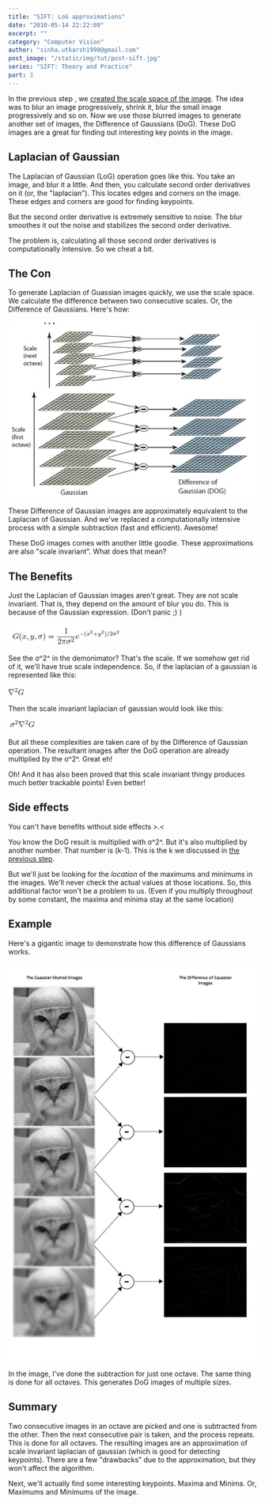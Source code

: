 ```yaml
---
title: "SIFT: LoG approximations"
date: "2010-05-14 22:22:09"
excerpt: ""
category: "Computer Vision"
author: "sinha.utkarsh1990@gmail.com"
post_image: "/static/img/tut/post-sift.jpg"
series: "SIFT: Theory and Practice"
part: 3
---
```


In the previous step , we [created the scale space of the image](/tutorials/sift-scale-invariant-feature-transform-scale-space/). The idea was to blur an image progressively, shrink it, blur the small image progressively and so on. Now we use those blurred images to generate another set of images, the Difference of Gaussians (DoG). These DoG images are a great for finding out interesting key points in the image.

## Laplacian of Gaussian

The Laplacian of Gaussian (LoG) operation goes like this. You take an image, and blur it a little. And then, you calculate second order derivatives on it (or, the "laplacian"). This locates edges and corners on the image. These edges and corners are good for finding keypoints.

But the second order derivative is extremely sensitive to noise. The blur smoothes it out the noise and stabilizes the second order derivative.

The problem is, calculating all those second order derivatives is computationally intensive. So we cheat a bit. 

## The Con

To generate Laplacian of Guassian images quickly, we use the scale space. We calculate the difference between two consecutive scales. Or, the Difference of Gaussians. Here's how:

![](/static/img/tut/sift-dog-idea.jpg)

These Difference of Gaussian images are approximately equivalent to the Laplacian of Gaussian. And we've replaced a computationally intensive process with a simple subtraction (fast and efficient). Awesome!

These DoG images comes with another little goodie. These approximations are also "scale invariant". What does that mean? 

## The Benefits

Just the Laplacian of Gaussian images aren't great. They are not scale invariant. That is, they depend on the amount of blur you do. This is because of the Gaussian expression. (Don't panic ;) )

![](/static/img/tut/sift-gaussian-operator.jpg)

See the σ^2^ in the demonimator? That's the scale. If we somehow get rid of it, we'll have true scale independence. So, if the laplacian of a gaussian is represented like this:

![](/static/img/tut/laplacianofgaussian.jpg)

Then the scale invariant laplacian of gaussian would look like this:

![](/static/img/tut/scale-invariant-log.jpg)

But all these complexities are taken care of by the Difference of Gaussian operation. The resultant images after the DoG operation are already multiplied by the σ^2^. Great eh!

Oh! And it has also been proved that this scale invariant thingy produces much better trackable points! Even better!

## Side effects

You can't have benefits without side effects >.<

You know the DoG result is multiplied with σ^2^. But it's also multiplied by another number. That number is (k-1). This is the k we discussed in [the previous step](/tutorials/sift-scale-invariant-feature-transform-scale-space/).

But we'll just be looking for the _location_ of the maximums and minimums in the images. We'll never check the actual values at those locations. So, this additional factor won't be a problem to us. (Even if you multiply throughout by some constant, the maxima and minima stay at the same location)

## Example

Here's a gigantic image to demonstrate how this difference of Gaussians works.

![](/static/img/tut/sift-dog-images.jpg)

In the image, I've done the subtraction for just one octave. The same thing is done for all octaves. This generates DoG images of multiple sizes.

## Summary

Two consecutive images in an octave are picked and one is subtracted from the other. Then the next consecutive pair is taken, and the process repeats. This is done for all octaves. The resulting images are an approximation of scale invariant laplacian of gaussian (which is good for detecting keypoints). There are a few "drawbacks" due to the approximation, but they won't affect the algorithm.

Next, we'll actually find some interesting keypoints. Maxima and Minima. Or, Maximums and Minimums of the image.
